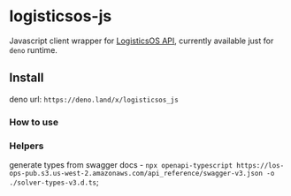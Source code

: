 # logisticsos-js

Javascript client wrapper for [LogisticsOS API](https://www.logisticsos.com/docs?version=3), currently available just for `deno` runtime.

## Install

deno url: `https://deno.land/x/logisticsos_js`

### How to use
### Helpers

generate types from swagger docs - `npx openapi-typescript https://los-ops-pub.s3.us-west-2.amazonaws.com/api_reference/swagger-v3.json -o ./solver-types-v3.d.ts`;
